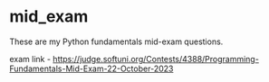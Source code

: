 # mid_exam
These are my Python fundamentals mid-exam questions.

exam link - https://judge.softuni.org/Contests/4388/Programming-Fundamentals-Mid-Exam-22-October-2023
